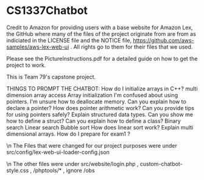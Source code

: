 # CS1337Chatbot
Credit to Amazon for providing users with a base website for Amazon Lex, the GitHub where many of the files of the project originate from are from as indiciated in the LICENSE file and the NOTICE file, https://github.com/aws-samples/aws-lex-web-ui . All rights go to them for their files that we used.

Please see the PictureInstructions.pdf for a detailed guide on how to get the project to work.

This is Team 79's capstone project.


THINGS TO PROMPT THE CHATBOT:
How do I initialize arrays in C++?
multi dimension array access
Array initialization
I'm confused about using pointers.
I'm unsure how to deallocate memory.
Can you explain how to declare a pointer?
How does pointer arithmetic work?
Can you provide tips for using pointers safely?
Explain structured data types.
Can you show me how to define a struct?
Can you explain how to define a class?
Binary search
Linear search
Bubble sort
How does linear sort work?
Explain multi dimensional arrays.
How do I prepare for exam1 ?

\n
The Files that were changed for our project purposes were under src/config/lex-web-ui-loader-config.json

\n
The other files were under src/website/login.php , custom-chatbot-style.css , /phptools/* , ignore /obs
